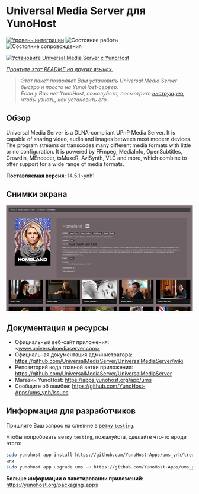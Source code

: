 <!--
Важно: этот README был автоматически сгенерирован <https://github.com/YunoHost/apps/tree/master/tools/readme_generator>
Он НЕ ДОЛЖЕН редактироваться вручную.
-->

# Universal Media Server для YunoHost

[![Уровень интеграции](https://dash.yunohost.org/integration/ums.svg)](https://ci-apps.yunohost.org/ci/apps/ums/) ![Состояние работы](https://ci-apps.yunohost.org/ci/badges/ums.status.svg) ![Состояние сопровождения](https://ci-apps.yunohost.org/ci/badges/ums.maintain.svg)

[![Установите Universal Media Server с YunoHost](https://install-app.yunohost.org/install-with-yunohost.svg)](https://install-app.yunohost.org/?app=ums)

*[Прочтите этот README на других языках.](./ALL_README.md)*

> *Этот пакет позволяет Вам установить Universal Media Server быстро и просто на YunoHost-сервер.*  
> *Если у Вас нет YunoHost, пожалуйста, посмотрите [инструкцию](https://yunohost.org/install), чтобы узнать, как установить его.*

## Обзор

Universal Media Server is a DLNA-compliant UPnP Media Server. It is capable of sharing video, audio and images between most modern devices.
The program streams or transcodes many different media formats with little or no configuration. It is powered by FFmpeg, MediaInfo, OpenSubtitles, Crowdin, MEncoder, tsMuxeR, AviSynth, VLC and more, which combine to offer support for a wide range of media formats.

**Поставляемая версия:** 14.5.1~ynh1

## Снимки экрана

![Снимок экрана Universal Media Server](./doc/screenshots/screenshot.png)

## Документация и ресурсы

- Официальный веб-сайт приложения: <www.universalmediaserver.com>
- Официальная документация администратора: <https://github.com/UniversalMediaServer/UniversalMediaServer/wiki>
- Репозиторий кода главной ветки приложения: <https://github.com/UniversalMediaServer/UniversalMediaServer>
- Магазин YunoHost: <https://apps.yunohost.org/app/ums>
- Сообщите об ошибке: <https://github.com/YunoHost-Apps/ums_ynh/issues>

## Информация для разработчиков

Пришлите Ваш запрос на слияние в [ветку `testing`](https://github.com/YunoHost-Apps/ums_ynh/tree/testing).

Чтобы попробовать ветку `testing`, пожалуйста, сделайте что-то вроде этого:

```bash
sudo yunohost app install https://github.com/YunoHost-Apps/ums_ynh/tree/testing --debug
или
sudo yunohost app upgrade ums -u https://github.com/YunoHost-Apps/ums_ynh/tree/testing --debug
```

**Больше информации о пакетировании приложений:** <https://yunohost.org/packaging_apps>

